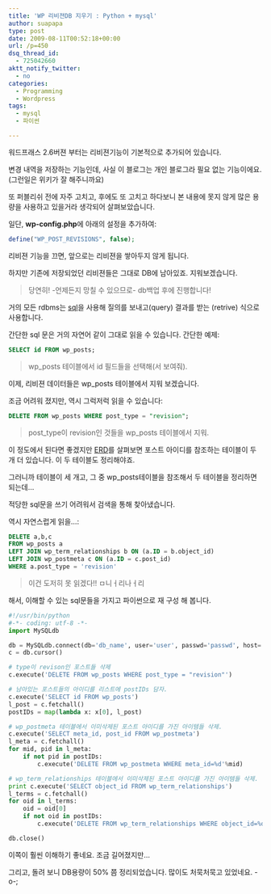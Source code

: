 ```yaml
---
title: 'WP 리비젼DB 지우기 : Python + mysql'
author: suapapa
type: post
date: 2009-08-11T00:52:18+00:00
url: /p=450
dsq_thread_id:
  - 725042660
aktt_notify_twitter:
  - no
categories:
  - Programming
  - Wordpress
tags:
  - mysql
  - 파이썬

---
```

워드프래스 2.6버젼 부터는 리비젼기능이 기본적으로 추가되어 있습니다.

변경 내역을 저장하는 기능인데, 사실 이 블로그는 개인 블로그라 필요 없는 기능이에요. (그런일은 위키가 잘 해주니까요)

또 퍼블리쉬 전에 자주 고치고, 후에도 또 고치고 하다보니 본 내용에 못지 않게 많은 용량을 사용하고 있을거라 생각되어 살펴보았습니다.

일단, **wp-config.php**에 아래의 설정을 추가하여:

```php
define("WP_POST_REVISIONS", false);

```

리비젼 기능을 끄면, 앞으로는 리비젼을 쌓아두지 않게 됩니다.

하지만 기존에 저장되었던 리비젼들은 그대로 DB에 남아있죠. 지워보겠습니다.

> 당연히! -언제든지 망칠 수 있으므로- db백업 후에 진행합니다!



거의 모든 rdbms는 [sql][1]을 사용해 질의를 보내고(query) 결과를 받는 (retrive) 식으로 사용합니다.

간단한 sql 문은 거의 자연어 같이 그대로 읽을 수 있습니다. 간단한 예제:

```sql
SELECT id FROM wp_posts;

```

> wp_posts 테이블에서 id 필드들을 선택해(서 보여줘).

이제, 리비젼 데이터들은 wp_posts 테이블에서 지워 보겠습니다.

조금 어려워 졌지만, 역시 그럭저럭 읽을 수 있습니다:

```sql
DELETE FROM wp_posts WHERE post_type = "revision";

```

> post_type이 revision인 것들을 wp_posts 테이블에서 지워.

이 정도에서 된다면 좋겠지만 [ERD][2]를 살펴보면 포스트 아이디를 참조하는 테이블이 두개 더 있습니다. 이 두 테이블도 정리해야죠.

그러니까 테이블이 세 개고, 그 중 wp_posts테이블을 참조해서 두 테이블을 정리하면 되는데&#8230;

적당한 sql문을 쓰기 어려워서 검색을 통해 찾아냈습니다.

역시 자연스럽게 읽을&#8230;:

```sql
DELETE a,b,c
FROM wp_posts a
LEFT JOIN wp_term_relationships b ON (a.ID = b.object_id)
LEFT JOIN wp_postmeta c ON (a.ID = c.post_id)
WHERE a.post_type = 'revision'

```

> 이건 도저히 못 읽겠다!! ㅁ니ㅓ리나ㅓ리

해서, 이해할 수 있는 sql문들을 가지고 파이썬으로 재 구성 해 봅니다.

```python
#!/usr/bin/python
#-*- coding: utf-8 -*-
import MySQLdb

db = MySQLdb.connect(db='db_name', user='user', passwd='passwd', host='localhost')
c = db.cursor()

# type이 revison인 포스트들 삭제
c.execute('DELETE FROM wp_posts WHERE post_type = "revision"')

# 남아있는 포스트들의 아이디를 리스트에 postIDs 담자.
c.execute('SELECT id FROM wp_posts')
l_post = c.fetchall()
postIDs = map(lambda x: x[0], l_post)

# wp_postmeta 테이블에서 이미삭제된 포스트 아이디를 가진 아이템들 삭제.
c.execute('SELECT meta_id, post_id FROM wp_postmeta')
l_meta = c.fetchall()
for mid, pid in l_meta:
    if not pid in postIDs:
        c.execute('DELETE FROM wp_postmeta WHERE meta_id=%d'%mid)

# wp_term_relationships 테이블에서 이미삭제된 포스트 아이디를 가진 아이템들 삭제.
print c.execute('SELECT object_id FROM wp_term_relationships')
l_terms = c.fetchall()
for oid in l_terms:
    oid = oid[0]
    if not oid in postIDs:
        c.execute('DELETE FROM wp_term_relationships WHERE object_id=%d'%oid)

db.close()

```

이쪽이 훨씬 이해하기 좋네요. 조금 길어졌지만&#8230;

그리고, 돌려 보니 DB용량이 50% 쯤 정리되었습니다. 많이도 처묵처묵고 있었네요. -o-;

 [1]: http://ko.wikipedia.org/wiki/SQL
 [2]: http://codex.wordpress.org/File:WP_27_dbsERD.png
